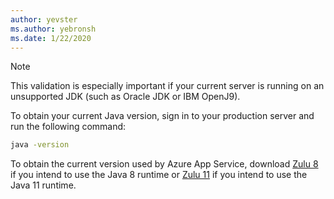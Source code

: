 ```yaml
---
author: yevster
ms.author: yebronsh
ms.date: 1/22/2020
---
```


<!-- Included in "### Switch to a supported platform" sections that have different (required) intro paragraphs. For example:

### Switch to a supported platform

App Service offers specific versions of Java SE. To ensure compatibility, migrate your application to one of the supported versions of in its current environment before you proceed with any of the remaining steps. Be sure to fully test the resulting configuration. Use the latest stable release of your Linux distribution in such tests.

-->

> [!NOTE]
> This validation is especially important if your current server is running on an unsupported JDK (such as Oracle JDK or IBM OpenJ9).

To obtain your current Java version, sign in to your production server and run the following command:

```bash
java -version
```

To obtain the current version used by Azure App Service, download [Zulu 8](https://www.azul.com/downloads/azure-only/zulu/?&version=java-8-lts&architecture=x86-64-bit&package=jdk) if you intend to use the Java 8 runtime or [Zulu 11](https://www.azul.com/downloads/azure-only/zulu/?&version=java-11-lts&architecture=x86-64-bit&package=jdk) if you intend to use the Java 11 runtime.
